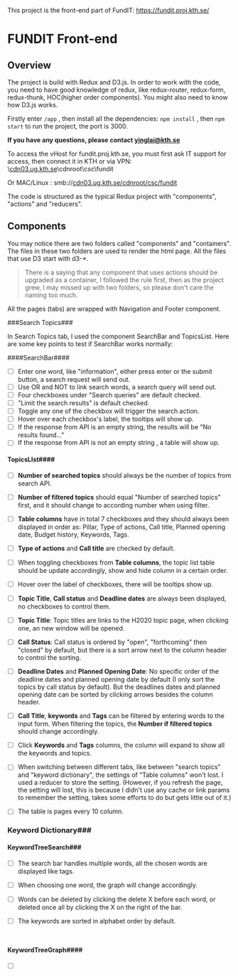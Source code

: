 This project is the front-end part of FundIT: https://fundit.proj.kth.se/



# FUNDIT Front-end

## Overview

The project is build with Redux and D3.js. In order to work with the code, you need to have good knowledge of redux, like redux-router, redux-form, redux-thunk, HOC(higher order components). You might also need to know how D3.js works.

Firstly enter `/app` , then install all the dependencies:  `npm install` , then `npm start` to run the project, the port is 3000.

**If you have any questions, please contact yinglai@kth.se**

To access the vHost for fundit.proj.kth.se, you must first ask IT support for access, then connect it in KTH or via VPN: \\[cdn03.ug.kth.se](http://cdn03.ug.kth.se/)\cdnroot\csc\fundit

Or MAC/Linux :  smb://[cdn03.ug.kth.se/cdnroot/csc/fundit](http://cdn03.ug.kth.se/cdnroot/csc/fundit)



The code is structured as the typical Redux project with "components", "actions" and "reducers".

## Components

You may notice there are two folders called "components" and "containers". The files in these two folders are used to render the html page. All the files that use D3 start with d3-*. 

> There is a saying that any component that uses actions should be upgraded as a container, I followed the rule first, then as the project grew, I may missed up with two folders, so please don't care the naming too much.

All the pages (tabs) are wrapped with Navigation and Footer component.

###Search Topics###

In Search Topics tab, I used the component SearchBar and TopicsList. Here are some key points to test if SearchBar works normally:

####SearchBar####

- [ ] Enter one word, like "information", either press enter or the submit button, a search request will send out.
- [ ] Use OR and NOT to link search words, a search query will send out.
- [ ] Four checkboxes under "Search queries" are default checked.
- [ ] "Limit the search results" is default checked.
- [ ] Toggle any one of the checkbox will trigger the search action.
- [ ] Hover over each checkbox's label, the tooltips will show up.
- [ ] If the response from API is an empty string, the results will be "No results found…"
- [ ] If the response from API is not an empty string , a table will show up.

#### TopicsLIst####

- [ ] **Number of searched topics** should always be the number of topics from search API.
- [ ] **Number of filtered topics** should equal "Number of searched topics" first, and it should change to according number when using filter.
- [ ] **Table columns** have in total 7 checkboxes and they should always been displayed in order as: Pillar, Type of actions, Call title, Planned opening date, Budget history, Keywords, Tags.
- [ ] **Type of actions** and **Call title** are checked by default.
- [ ] When toggling checkboxes from **Table columns**, the topic list table should be update accordingly, show and hide column in a certain order.
- [ ] Hover over the label of checkboxes, there will be tooltips show up.
- [ ] **Topic Title**, **Call status** and **Deadline dates** are always been displayed, no checkboxes to control them.
- [ ] **Topic Title**: Topic titles are links to the H2020 topic page, when clicking one, an new window will be opened.
- [ ] **Call Status**: Call status is ordered by "open", "forthcoming" then "closed" by default, but there is a sort arrow next to the column header to control the sorting.
- [ ] **Deadline Dates** and **Planned Opening Date**: No specific order of the deadline dates and planned opening date by default (I only sort the topics by call status by default). But the deadlines dates and planned opening date can be sorted by clicking arrows besides the column header.
- [ ] **Call Title**, **keywords** and **Tags** can be filtered by entering words to the input form. When filtering the topics, the **Number if filtered topics** should change accordingly.
- [ ] Click **Keywords** and **Tags** columns, the column will expand to show all the keywords and topics.
- [ ] When switching between different tabs, like between "search topics" and "keyword dictionary", the settings of "Table columns" won't lost. I used a reducer to store the setting. (However, if you refresh the page, the setting will lost, this is because I didn't use any cache or link params to remember the setting, takes some efforts to do but gets little out of it.)
- [ ] The table is pages every 10 column.



### Keyword Dictionary###

#### KeywordTreeSearch###

- [ ] The search bar handles multiple words, all the chosen words are displayed like tags.

- [ ] When choosing one word, the graph will change accordingly.

- [ ] Words can be deleted by clicking the delete X before each word, or deleted once all by clicking the X on the right of the bar.

- [ ] The keywords are sorted in alphabet order by default.

      ​

#### KeywordTreeGraph####

- [ ] ​